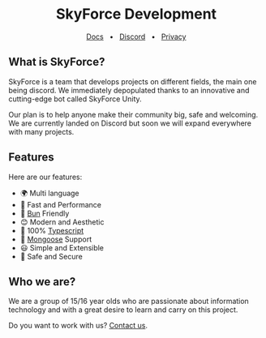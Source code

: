 <h1 align="center">SkyForce Development</h1>
<div align="center">

  [Docs]()
  <span>&nbsp;&nbsp;•&nbsp;&nbsp;</span>
  <a href="https://discord.gg/skyforce">Discord</a>
  <span>&nbsp;&nbsp;•&nbsp;&nbsp;</span>
  [Privacy](./PRIVACY.md)
  <br />
</div>

## What is SkyForce?

SkyForce is a team that develops projects on different fields, the main one being discord. We immediately depopulated thanks to an innovative and cutting-edge bot called SkyForce Unity.

Our plan is to help anyone make their community big, safe and welcoming. We are currently landed on Discord but soon we will expand everywhere with many projects.

## Features

Here are our features:
- 🌍 Multi language
- 🚀 Fast and Performance
- 🥟 [Bun](https://bun.sh/) Friendly
- 😊 Modern and Aesthetic
- 📌 100% [Typescript](https://www.typescriptlang.org/)
- 💾 [Mongoose](https://mongoosejs.com/) Support
- 😃 Simple and Extensible
- 🔐 Safe and Secure

## Who we are?

We are a group of 15/16 year olds who are passionate about information technology and with a great desire to learn and carry on this project.

Do you want to work with us? [Contact us](https://discord.gg/skyforce).
